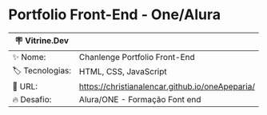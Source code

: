 # Portfolio Front-End -  One/Alura

| :placard: Vitrine.Dev |     |
| -------------  | --- |
| :sparkles: Nome:       | Chanlenge Portfolio Front-End
| :label: Tecnologias:| HTML, CSS, JavaScript
| :rocket: URL:        | https://christianalencar.github.io/oneApeparia/
| :fire: Desafio:    | Alura/ONE - Formação Font end

<div align="center">


</div>
